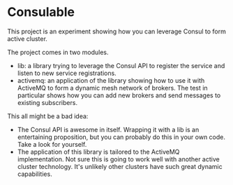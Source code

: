 # Consulable

This project is an experiment showing how you can leverage Consul to form active cluster.

The project comes in two modules.
* lib: a library trying to leverage the Consul API to register the service and listen to new service registrations.
* activemq: an application of the library showing how to use it with ActiveMQ to form a dynamic mesh network of brokers. The test in particular shows how you can add new brokers and send messages to existing subscribers.

This all might be a bad idea:
* The Consul API is awesome in itself. Wrapping it with a lib is an entertaining proposition, but you can probably do this in your own code. Take a look for yourself.
* The application of this library is tailored to the ActiveMQ implementation. Not sure this is going to work well with another active cluster technology. It's unlikely other clusters have such great dynamic capabilities.

